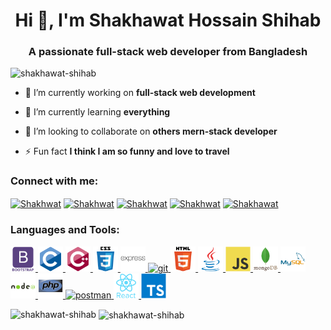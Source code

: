 <h1 align="center">Hi 👋, I'm Shakhawat Hossain Shihab</h1>
<h3 align="center">A passionate full-stack web developer from Bangladesh</h3>

<p align="left"> <img
        src="https://komarev.com/ghpvc/?username=shakhawat-shihab&label=Profile%20views&color=0e75b6&style=flat"
        alt="shakhawat-shihab" /> </p>

- 🔭 I’m currently working on **full-stack web development**

- 🌱 I’m currently learning **everything**

- 👯 I’m looking to collaborate on **others mern-stack developer**

- ⚡ Fun fact **I think I am so funny and love to travel**

<h3 align="left">Connect with me:</h3>
<p align="left">
    <a href="https://codeforces.com/profile/SHAKHAWAT_SHIHAB" target="_blank"
        title="https://codeforces.com/profile/SHAKHAWAT_SHIHAB"><img align="center"
            src="https://cdn.jsdelivr.net/npm/simple-icons@3.0.1/icons/codeforces.svg" alt="Shakhwat" height="30"
            width="40" color="blue" /></a>
    <a href="https://www.hackerrank.com/shakhawat_shihab" target="_blank"
        title="https://www.hackerrank.com/shakhawat_shihab"><img align="center"
            src="https://cdn.jsdelivr.net/npm/simple-icons@3.0.1/icons/hackerrank.svg" alt="Shakhwat" height="30"
            width="40" color="blue" /></a>
    <a href="https://stackoverflow.com/users/11052029/shakhawat-hossain-shihab" target="_blank"
        title="https://stackoverflow.com/users/11052029/shakhawat-hossain-shihab"><img align="center"
            src="https://cdn.jsdelivr.net/npm/simple-icons@3.0.1/icons/stackoverflow.svg" alt="Shakhwat" height="30"
            width="40" color="blue" /></a>
    <a href="https://www.facebook.com/shakhawathossain.shihab" target="_blank"
        title="https://www.facebook.com/shakhawathossain.shihab"><img align="center"
            src="https://cdn.jsdelivr.net/npm/simple-icons@3.0.1/icons/facebook.svg" alt="Shakhwat" height="30"
            width="40" /></a>
    <a href="https://www.linkedin.com/in/shakhawat-hossain-shihab" target="_blank"
        title="https://www.linkedin.com/in/shakhawat-hossain-shihab"><img align="center"
            src="https://cdn.jsdelivr.net/npm/simple-icons@3.0.1/icons/linkedin.svg" alt="Shakhawat" height="30"
            width="40" /></a>
</p>

<h3 align="left">Languages and Tools:</h3>
<p align="left"> <a href="https://getbootstrap.com" target="_blank"> <img
            src="https://raw.githubusercontent.com/devicons/devicon/master/icons/bootstrap/bootstrap-plain-wordmark.svg"
            alt="bootstrap" width="40" height="40" /> </a> <a href="https://www.cprogramming.com/" target="_blank"> <img
            src="https://raw.githubusercontent.com/devicons/devicon/master/icons/c/c-original.svg" alt="c" width="40"
            height="40" /> </a> <a href="https://www.w3schools.com/cpp/" target="_blank"> <img
            src="https://raw.githubusercontent.com/devicons/devicon/master/icons/cplusplus/cplusplus-original.svg"
            alt="cplusplus" width="40" height="40" /> </a> <a href="https://www.w3schools.com/css/" target="_blank">
        <img src="https://raw.githubusercontent.com/devicons/devicon/master/icons/css3/css3-original-wordmark.svg"
            alt="css3" width="40" height="40" /> </a> <a href="https://expressjs.com" target="_blank"> <img
            src="https://raw.githubusercontent.com/devicons/devicon/master/icons/express/express-original-wordmark.svg"
            alt="express" width="40" height="40" /> </a> <a href="https://git-scm.com/" target="_blank"> <img
            src="https://www.vectorlogo.zone/logos/git-scm/git-scm-icon.svg" alt="git" width="40" height="40" /> </a> <a
        href="https://www.w3.org/html/" target="_blank"> <img
            src="https://raw.githubusercontent.com/devicons/devicon/master/icons/html5/html5-original-wordmark.svg"
            alt="html5" width="40" height="40" /> </a> <a href="https://www.java.com" target="_blank"> <img
            src="https://raw.githubusercontent.com/devicons/devicon/master/icons/java/java-original.svg" alt="java"
            width="40" height="40" /> </a> <a href="https://developer.mozilla.org/en-US/docs/Web/JavaScript"
        target="_blank"> <img
            src="https://raw.githubusercontent.com/devicons/devicon/master/icons/javascript/javascript-original.svg"
            alt="javascript" width="40" height="40" /> </a> <a href="https://www.mongodb.com/" target="_blank"> <img
            src="https://raw.githubusercontent.com/devicons/devicon/master/icons/mongodb/mongodb-original-wordmark.svg"
            alt="mongodb" width="40" height="40" /> </a> <a href="https://www.mysql.com/" target="_blank"> <img
            src="https://raw.githubusercontent.com/devicons/devicon/master/icons/mysql/mysql-original-wordmark.svg"
            alt="mysql" width="40" height="40" /> </a> <a href="https://nodejs.org" target="_blank"> <img
            src="https://raw.githubusercontent.com/devicons/devicon/master/icons/nodejs/nodejs-original-wordmark.svg"
            alt="nodejs" width="40" height="40" /> </a> <a href="https://www.php.net" target="_blank"> <img
            src="https://raw.githubusercontent.com/devicons/devicon/master/icons/php/php-original.svg" alt="php"
            width="40" height="40" /> </a> <a href="https://postman.com" target="_blank"> <img
            src="https://www.vectorlogo.zone/logos/getpostman/getpostman-icon.svg" alt="postman" width="40"
            height="40" /> </a> <a href="https://reactjs.org/" target="_blank"> <img
            src="https://raw.githubusercontent.com/devicons/devicon/master/icons/react/react-original-wordmark.svg"
            alt="react" width="40" height="40" /> </a> <a href="https://www.typescriptlang.org/" target="_blank"> <img
            src="https://raw.githubusercontent.com/devicons/devicon/master/icons/typescript/typescript-original.svg"
            alt="typescript" width="40" height="40" /> </a> </p>

<p><img align="left"
        src="https://github-readme-stats.vercel.app/api/top-langs?username=shakhawat-shihab&show_icons=true&locale=en&layout=compact"
        alt="shakhawat-shihab" /></p>

<p>&nbsp;<img align="center"
        src="https://github-readme-stats.vercel.app/api?username=shakhawat-shihab&show_icons=true&locale=en"
        alt="shakhawat-shihab" /></p>
